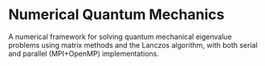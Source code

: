 # Numerical Quantum Mechanics

A numerical framework for solving quantum mechanical eigenvalue problems using matrix methods and the Lanczos algorithm, with both serial and parallel (MPI+OpenMP) implementations.
